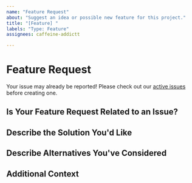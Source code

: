```yaml
---
name: "Feature Request"
about: "Suggest an idea or possible new feature for this project."
title: "[Feature] "
labels: "Type: Feature"
assignees: caffeine-addictt

---
```


# Feature Request
Your issue may already be reported!
Please check out our [active issues](https://github.com/python-thread/thread/issues) before creating one.



## Is Your Feature Request Related to an Issue?
<!--
If yes, provide a clear and concise description of what the problem is
E.g.:
  Issue #
  I'm always frustrated when...
-->



## Describe the Solution You'd Like
<!--
A clear and concise description of what you'd like
-->



## Describe Alternatives You've Considered
<!--
A clear and concise description of other alternatives you have considered
-->



## Additional Context
<!--
Any other extra context or information
-->
